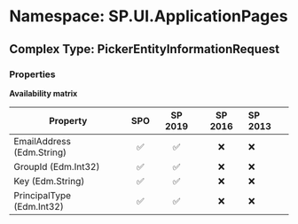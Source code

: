 # Namespace: SP.UI.ApplicationPages

## Complex Type: PickerEntityInformationRequest

### Properties

**Availability matrix**

Property | SPO | SP 2019 | SP 2016 | SP 2013
----------|:---:|:-------:|:-------:|:-------
EmailAddress (Edm.String) | ✅ | ✅ | ❌ | ❌
GroupId (Edm.Int32) | ✅ | ✅ | ❌ | ❌
Key (Edm.String) | ✅ | ✅ | ❌ | ❌
PrincipalType (Edm.Int32) | ✅ | ✅ | ❌ | ❌